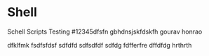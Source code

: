 # Shell
Schell Scripts
Testing
#12345dfsfn gbhdnsjskfdskfh
gourav honrao

dfklfmk
fsdfsfdsf
sdfdfd
sdfsdfdf
sdfdg
fdfferfre
dffdfdg
hrthrth
